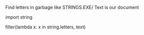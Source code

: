 Find letters in garbage like STRINGS.EXE/ Text is our document

import string

filter(lambda x: x in string.letters, text)
